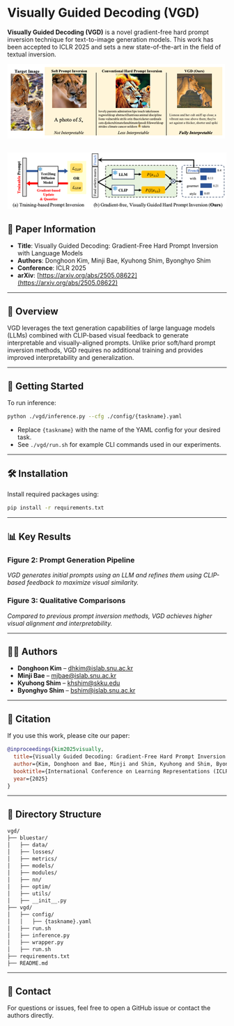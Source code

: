 # Visually Guided Decoding (VGD)



**Visually Guided Decoding (VGD)** is a novel gradient-free hard prompt inversion technique for text-to-image generation models. This work has been accepted to ICLR 2025 and sets a new state-of-the-art in the field of textual inversion.

![Figure 1](./figure1.png)

![Figure 2](./figure2.png)
---

## 📄 Paper Information

- **Title**: Visually Guided Decoding: Gradient-Free Hard Prompt Inversion with Language Models
- **Authors**: Donghoon Kim, Minji Bae, Kyuhong Shim, Byonghyo Shim
- **Conference**: ICLR 2025
- **arXiv**: [https://arxiv.org/abs/2505.08622](https://arxiv.org/abs/2505.08622)

---

## 🧠 Overview

VGD leverages the text generation capabilities of large language models (LLMs) combined with CLIP-based visual feedback to generate interpretable and visually-aligned prompts. Unlike prior soft/hard prompt inversion methods, VGD requires no additional training and provides improved interpretability and generalization.

---

## 🚀 Getting Started

To run inference:

```bash
python ./vgd/inference.py --cfg ./config/{taskname}.yaml
```

- Replace `{taskname}` with the name of the YAML config for your desired task.
- See `./vgd/run.sh` for example CLI commands used in our experiments.

---

## 🛠️ Installation

Install required packages using:

```bash
pip install -r requirements.txt
```

---

## 📊 Key Results

### Figure 2: Prompt Generation Pipeline



*VGD generates initial prompts using an LLM and refines them using CLIP-based feedback to maximize visual similarity.*

### Figure 3: Qualitative Comparisons



*Compared to previous prompt inversion methods, VGD achieves higher visual alignment and interpretability.*

---

## 👩‍💻 Authors

- **Donghoon Kim** – [dhkim@islab.snu.ac.kr](mailto\:byonghyo.shim@example.com)
- **Minji Bae** – [mjbae@islab.snu.ac.kr](mailto\:byonghyo.shim@example.com)
- **Kyuhong Shim** – [khshim@skku.edu](mailto\:byonghyo.shim@example.com)
- **Byonghyo Shim** – [bshim@islab.snu.ac.kr](mailto\:byonghyo.shim@example.com)

---

## 📅 Citation

If you use this work, please cite our paper:

```bibtex
@inproceedings{kim2025visually,
  title={Visually Guided Decoding: Gradient-Free Hard Prompt Inversion with Language Models},
  author={Kim, Donghoon and Bae, Minji and Shim, Kyuhong and Shim, Byonghyo},
  booktitle={International Conference on Learning Representations (ICLR)},
  year={2025}
}
```

---

## 📁 Directory Structure

```
vgd/
├── bluestar/
│   ├── data/
│   ├── losses/
│   ├── metrics/
│   ├── models/
│   ├── modules/
│   ├── nn/
│   ├── optim/
│   ├── utils/
│   ├── __init__.py
├── vgd/
│   ├── config/
│   │   ├── {taskname}.yaml
│   ├── run.sh
│   ├── inference.py
│   ├── wrapper.py
│   ├── run.sh
├── requirements.txt
├── README.md
```

---

## 📢 Contact

For questions or issues, feel free to open a GitHub issue or contact the authors directly.

